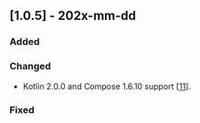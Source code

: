 ## [1.0.5] - 202x-mm-dd

### Added

### Changed
- Kotlin 2.0.0 and Compose 1.6.10 support [[11](https://github.com/JetBrains/lets-plot-skia/issues/11)].

### Fixed
